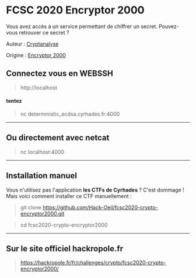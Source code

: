# FCSC 2020 Encryptor 2000

Vous avez accès à un service permettant de chiffrer un secret. Pouvez-vous retrouver ce secret ?


Auteur : [Cryptanalyse](https://x.com/Cryptanalyse)


Origine : [Encryptor 2000](https://hackropole.fr/fr/challenges/crypto/fcsc2020-crypto-encryptor2000/)


## Connectez vous en WEBSSH
> http://localhost

#### tentez 
> nc deterministic_ecdsa.cyrhades.fr:4000


-----------

## Ou directement avec netcat
> nc localhost:4000

-----------

## Installation manuel
Vous n'utilisez pas l'application **les CTFs de Cyrhades** ? C'est dommage !
Mais voici comment installer ce CTF manuellement :

> git clone https://github.com/Hack-Oeil/fcsc2020-crypto-encryptor2000.git

> cd fcsc2020-crypto-encryptor2000


-----------

## Sur le site officiel hackropole.fr
> https://hackropole.fr/fr/challenges/crypto/fcsc2020-crypto-encryptor2000/